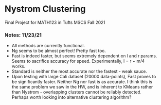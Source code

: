 # Nystrom Clustering
Final Project for MATH123 in Tufts MSCS Fall 2021


### Notes: 11/23/21
* All methods are currently functional.
* Ng seems to be almost perfect! Pretty fast too.
* Fast is indeed faster, but seems extremely dependent on l and r params.
  Seems to sacrifice accuracy for speed. Experimentally, l = r ~ m/4 works.
* Standard is neither the most accurate nor the fastest - weak sauce.
* Upon testing with large Cali dataset (20000 data-points), Fast proves
  to be significantly faster. Neither Ng nor fast is as accurate. I think
  this is the same problem we saw in the HW, and is inherent to KMeans
  rather than Nystrom - overlapping clusters cannot be reliably detected.
  Perhaps worth looking into alternative clustering algorithm?
